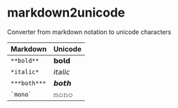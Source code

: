 # markdown2unicode
Converter from markdown notation to unicode characters

| Markdown      | Unicode       |
|---------------|---------------|
| `**bold**`    | 𝗯𝗼𝗹𝗱          |
| `*italic*`    | 𝘪𝘵𝘢𝘭𝘪𝘤          |
| `***both***`  | 𝙗𝙤𝙩𝙝          |
| `` `mono` ``  | 𝚖𝚘𝚗𝚘          |
